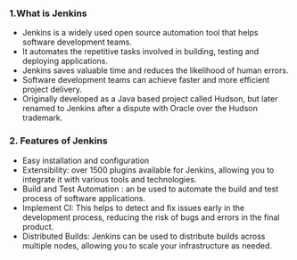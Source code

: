 ### 1.What is Jenkins
-  Jenkins is a widely used open source automation tool that helps software development teams.
-  It automates the repetitive tasks involved in building, testing and deploying applications.
-  Jenkins saves valuable time and reduces the likelihood of human errors.
-  Software development teams can achieve faster and more efficient project delivery.
-  Originally developed as a Java based project called Hudson, but later renamed to Jenkins after a dispute with Oracle over the Hudson trademark. 


### 2. Features of Jenkins
- Easy installation and configuration
- Extensibility: over 1500 plugins available for Jenkins, allowing you to integrate it with various tools and technologies.
- Build and Test Automation : an be used to automate the build and test process of software applications.
- Implement CI: This helps to detect and fix issues early in the development process, reducing the risk of bugs and errors in the final product.
- Distributed Builds: Jenkins can be used to distribute builds across multiple nodes, allowing you to scale your infrastructure as needed.





